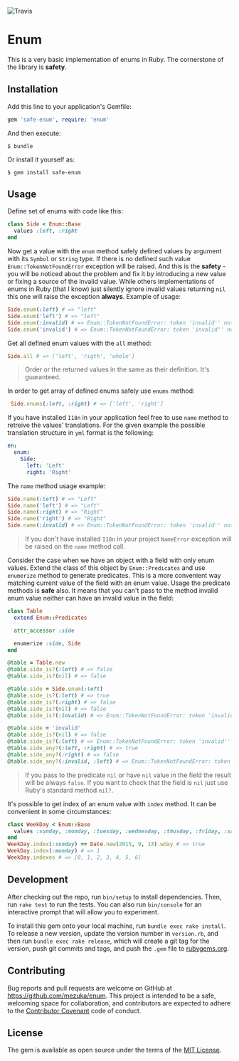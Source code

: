 ![Travis](https://travis-ci.org/mezuka/enum.svg)
# Enum

This is a very basic implementation of enums in Ruby. The cornerstone of the library is **safety**.

## Installation

Add this line to your application's Gemfile:

```ruby
gem 'safe-enum', require: 'enum'
```

And then execute:

    $ bundle

Or install it yourself as:

    $ gem install safe-enum

## Usage

Define set of enums with code like this:
```ruby
class Side < Enum::Base
  values :left, :right
end
```

Now get a value with the `enum` method safely defined values by argument with its `Symbol` or `String` type. If there is no defined such value `Enum::TokenNotFoundError` exception will be raised. And this is the **safety** - you will be noticed about the problem and fix it by introducing a new value or fixing a source of the invalid value. While others implementations of enums in Ruby (that I know) just silently ignore invalid values returning `nil` this one will raise the exception **always**. Example of usage:

```ruby
Side.enum(:left) # => "left"
Side.enum('left') # => "left"
Side.enum(:invalid) # => Enum::TokenNotFoundError: token 'invalid'' not found in the enum Side
Side.enum('invalid') # => Enum::TokenNotFoundError: token 'invalid'' not found in the enum Side
```

Get all defined enum values with the `all` method:

```ruby
Side.all # => ['left', 'rigth', 'whole']
```

> Order or the returned values in the same as their definition. It's guaranteed.

In order to get array of defined enums safely use `enums` method:

```ruby
 Side.enums(:left, :right) # => ['left', 'right']
```

If you have installed `I18n` in your application feel free to use `name` method to retreive the values' translations. For the given example the possible translation structure in `yml` format is the following:

```yml
en:
  enum:
    Side:
      left: 'Left'
      right: 'Right'
```

The `name` method usage example:

```ruby
Side.name(:left) # => "Left"
Side.name('left') # => "Left"
Side.name(:right) # => "Right"
Side.name('right') # => "Right"
Side.name(:invalid) # => Enum::TokenNotFoundError: token 'invalid'' not found in the enum Side
```

> If you don't have installed `I18n` in your project `NameError` exception will be raised on the `name` method call.

Consider the case when we have an object with a field with only enum values. Extend the class of this object by `Enum::Predicates` and use `enumerize` method to generate predicates. This is a more convenient way matching current value of the field with an enum value. Usage the predicate methods is **safe** also. It means that you can't pass to the method invalid enum value neither can have an invalid value in the field:

```ruby
class Table
  extend Enum::Predicates

  attr_accessor :side

  enumerize :side, Side
end

@table = Table.new
@table.side_is?(:left) # => false
@table.side_is?(nil) # => false

@table.side = Side.enum(:left)
@table.side_is?(:left) # => true
@table.side_is?(:right) # => false
@table.side_is?(nil) # => false
@table.side_is?(:invalid) # => Enum::TokenNotFoundError: token 'invalid'' not found in the enum Side

@table.side = 'invalid'
@table.side_is?(nil) # => false
@table.side_is?(:left) # => Enum::TokenNotFoundError: token 'invalid'' not found in the enum Side
@table.side_any?(:left, :right) # => true
@table.side_any?(:right) # => false
@table.side_any?(:invalid, :left) # => Enum::TokenNotFoundError: token 'invalid'' not found in the enum Side
```
> If you pass to the predicate `nil` or have `nil` value in the field the result will be always `false`. If you want to check that the field is `nil` just use Ruby's standard method `nil?`.

It's possible to get index of an enum value with `index` method. It can be convenient in some circumstances:

```ruby
class WeekDay < Enum::Base
  values :sunday, :monday, :tuesday, :wednesday, :thusday, :friday, :saturday
end
WeekDay.index(:sunday) == Date.new(2015, 9, 13).wday # => true
WeekDay.index(:monday) # => 1
WeekDay.indexes # => [0, 1, 2, 3, 4, 5, 6]
```

## Development

After checking out the repo, run `bin/setup` to install dependencies. Then, run `rake test` to run the tests. You can also run `bin/console` for an interactive prompt that will allow you to experiment.

To install this gem onto your local machine, run `bundle exec rake install`. To release a new version, update the version number in `version.rb`, and then run `bundle exec rake release`, which will create a git tag for the version, push git commits and tags, and push the `.gem` file to [rubygems.org](https://rubygems.org).

## Contributing

Bug reports and pull requests are welcome on GitHub at https://github.com/mezuka/enum. This project is intended to be a safe, welcoming space for collaboration, and contributors are expected to adhere to the [Contributor Covenant](contributor-covenant.org) code of conduct.


## License

The gem is available as open source under the terms of the [MIT License](http://opensource.org/licenses/MIT).

